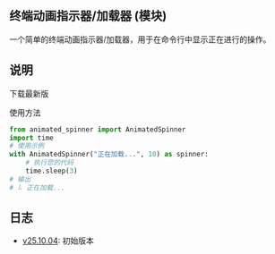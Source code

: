 ## 终端动画指示器/加载器 (模块)

 一个简单的终端动画指示器/加载器，用于在命令行中显示正在进行的操作。

## 说明

下载最新版

<!-- 安装依赖

```bash
pip install -r requirements.txt
``` -->

使用方法

```python
from animated_spinner import AnimatedSpinner
import time
# 使用示例
with AnimatedSpinner("正在加载...", 10) as spinner:
    # 执行您的代码
    time.sleep(3)
# 输出
# ⠧ 正在加载...
```


## 日志

- [v25.10.04][v25.10.04]: 初始版本

[v25.10.04]: https://github.com/God-2077/python-code/tree/main/animated_spinner/v25.10.04/
